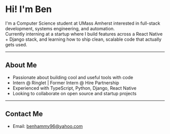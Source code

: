 # Hi! I'm Ben

I'm a Computer Science student at UMass Amherst interested in full-stack development, systems engineering, and automation.  
Currently interning at a startup where I build features across a React Native + Django stack, and learning how to ship clean, scalable code that actually gets used.

---

## About Me
- Passionate about building cool and useful tools with code
- Intern @ Ringlet | Former Intern @ Hire Partnership
- Experienced with TypeScript, Python, Django, React Native
- Looking to collaborate on open source and startup projects
  
---

## Contact Me
- Email: [benhammy96@yahoo.com](mailto:benhammy96@yahoo.com)
